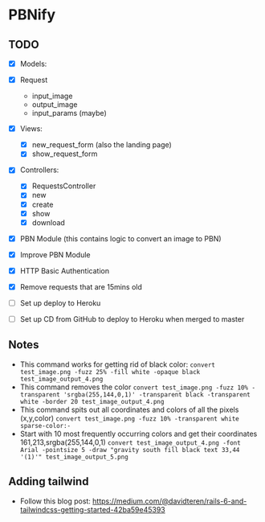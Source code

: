 # PBNify

## TODO
 - [X] Models:
  - [X] Request
    * input_image
    * output_image
    * input_params (maybe)

 - [X] Views:
   - [X] new_request_form (also the landing page)
   - [X] show_request_form

 - [X] Controllers:
   - [X] RequestsController
    - [X] new
    - [X] create
    - [X] show
    - [X] download

 - [X] PBN Module (this contains logic to convert an image to PBN)
  - [X] Improve PBN Module

- [X] HTTP Basic Authentication

- [X] Remove requests that are 15mins old

- [ ] Set up deploy to Heroku

- [ ] Set up CD from GitHub to deploy to Heroku when merged to master


## Notes

- This command works for getting rid of black color:
`convert test_image.png -fuzz 25% -fill white -opaque black test_image_output_4.png`
- This command removes the color
`convert test_image.png -fuzz 10% -transparent 'srgba(255,144,0,1)' -transparent black -transparent white -border 20 test_image_output_4.png`
- This command spits out all coordinates and colors of all the pixels (x,y,color)
`convert test_image.png -fuzz 10% -transparent white sparse-color:-`
- Start with 10 most frequently occurring colors and get their coordinates
161,213,srgba(255,144,0,1)
`convert test_image_output_4.png -font Arial -pointsize 5 -draw "gravity south fill black text 33,44 '(1)'" test_image_output_5.png`

## Adding tailwind

- Follow this blog post: https://medium.com/@davidteren/rails-6-and-tailwindcss-getting-started-42ba59e45393
